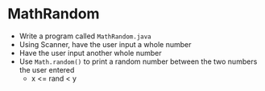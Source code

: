 # MathRandom

- Write a program called `MathRandom.java`
- Using Scanner, have the user input a whole number
- Have the user input another whole number
- Use `Math.random()` to print a random number between the two numbers the user entered
  - x <= rand < y

